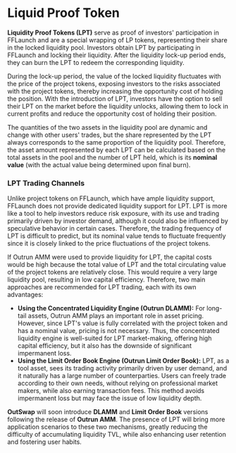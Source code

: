 # Liquid Proof Token

**Liquidity Proof Tokens (LPT)** serve as proof of investors' participation in FFLaunch and are a special wrapping of LP tokens, representing their share in the locked liquidity pool. Investors obtain LPT by participating in FFLaunch and locking their liquidity. After the liquidity lock-up period ends, they can burn the LPT to redeem the corresponding liquidity.

During the lock-up period, the value of the locked liquidity fluctuates with the price of the project tokens, exposing investors to the risks associated with the project tokens, thereby increasing the opportunity cost of holding the position. With the introduction of LPT, investors have the option to sell their LPT on the market before the liquidity unlocks, allowing them to lock in current profits and reduce the opportunity cost of holding their position.

The quantities of the two assets in the liquidity pool are dynamic and change with other users' trades, but the share represented by the LPT always corresponds to the same proportion of the liquidity pool. Therefore, the asset amount represented by each LPT can be calculated based on the total assets in the pool and the number of LPT held, which is its **nominal value** (with the actual value being determined upon final burn).

### **LPT Trading Channels**

Unlike project tokens on FFLaunch, which have ample liquidity support, FFLaunch does not provide dedicated liquidity support for LPT. LPT is more like a tool to help investors reduce risk exposure, with its use and trading primarily driven by investor demand, although it could also be influenced by speculative behavior in certain cases. Therefore, the trading frequency of LPT is difficult to predict, but its nominal value tends to fluctuate frequently since it is closely linked to the price fluctuations of the project tokens.

If Outrun AMM were used to provide liquidity for LPT, the capital costs would be high because the total value of LPT and the total circulating value of the project tokens are relatively close. This would require a very large liquidity pool, resulting in low capital efficiency. Therefore, two main approaches are recommended for LPT trading, each with its own advantages:

* **Using the Concentrated Liquidity Engine (Outrun DLAMM):** For long-tail assets, Outrun AMM plays an important role in asset pricing. However, since LPT's value is fully correlated with the project token and has a nominal value, pricing is not necessary. Thus, the concentrated liquidity engine is well-suited for LPT market-making, offering high capital efficiency, but it also has the downside of significant impermanent loss.
* **Using the Limit Order Book Engine (Outrun Limit Order Book):** LPT, as a tool asset, sees its trading activity primarily driven by user demand, and it naturally has a large number of counterparties. Users can freely trade according to their own needs, without relying on professional market makers, while also earning transaction fees. This method avoids impermanent loss but may face the issue of low liquidity depth.

**OutSwap** will soon introduce **DLAMM** and **Limit Order Book** versions following the release of **Outrun AMM**. The presence of LPT will bring more application scenarios to these two mechanisms, greatly reducing the difficulty of accumulating liquidity TVL, while also enhancing user retention and fostering user habits.
